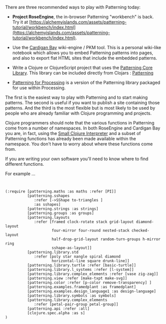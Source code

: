 There are three recommended ways to play with Patterning today:

* **Project RoseEngine**, the in-browser Patterning "workbench" is back. Try it at [https://alchemyislands.com/assets/patterning-tutorial/workbench/index.html](https://alchemyislands.com/assets/patterning-tutorial/workbench/index.html).

* Use the [Cardigan Bay](https://github.com/interstar/cardigan-bay) wiki-engine / PKM tool. This is a personal wiki-like notebook which allows you to embed Patterning patterns into pages, and also to export flat HTML sites that include the embedded patterns.

* Write a Clojure or ClojureScript project that uses the [Patterning Core Library](https://github.com/interstar/Patterning-Core). This library can be included directly from Clojars : [Patterning](https://clojars.org/com.alchemyislands/patterning)

* [Patterning for Processing](https://github.com/interstar/Patterning-for-Processing) is a version of the Patterning library packaged for use within Processing.

The first is the easiest way to play with Patterning and to start making patterns. The second is useful if you want to publish a site containing those patterns. And the third is the most flexible but is most likely to be used by people who are already familiar with Clojure programming and projects.

Clojure programmers should note that the various functions in Patterning come from a number of namespaces. In both RoseEngine and Cardigan Bay you are, in fact, using the [Small Clojure Interpreter](https://github.com/babashka/sci) and a subset of Patterning functions has already been made available within the namespace. You don't have to worry about where these functions come from.

If you are writing your own software you'll need to know where to find different functions.

For example ... 

<pre class="code-preview">
<code>

(:require [patterning.maths :as maths :refer [PI]]
          [patterning.sshapes
             :refer [->SShape to-triangles ]
             :as sshapes]
          [patterning.strings :as strings]
          [patterning.groups :as groups]
          [patterning.layouts
             :refer [framed clock-rotate stack grid-layout diamond-layout
                     four-mirror four-round nested-stack checked-layout
                     half-drop-grid-layout random-turn-groups h-mirror ring
                     sshape-as-layout]]
          [patterning.library.std
             :refer [poly star nangle spiral diamond
                     horizontal-line square drunk-line]]
          [patterning.library.turtle :refer [basic-turtle]]
          [patterning.library.l_systems :refer [l-system]]
          [patterning.library.complex_elements :refer [vase zig-zag]]
          [patterning.view :refer [make-txpt make-svg]]
          [patterning.color :refer [p-color remove-transparency] ]
          [patterning.examples.framedplant :as framedplant]
          [patterning.examples.design_language1 :as design-language]
          [patterning.library.symbols :as symbols]
          [patterning.library.complex_elements 
             :refer [petal-pair-group petal-group]]
          [patterning.api :refer :all]
          [clojure.spec.alpha :as s]
)

</code>
</pre>

